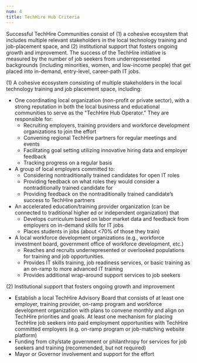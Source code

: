 ```yaml
---
num: 4
title: TechHire Hub Criteria
---
```


Successful TechHire Communities consist of (1) a cohesive ecosystem that includes multiple relevant stakeholders in the local technology training and job-placement space, and (2) institutional support that fosters ongoing growth and improvement. The success of the TechHire initiative is measured by the number of job seekers from underrepresented backgrounds (including minorities, women, and low-income people) that get placed into in-demand, entry-level, career-path IT jobs.

(1) A cohesive ecosystem consisting of multiple stakeholders in the local technology training and job placement space, including:
<ul><li>One coordinating local organization (non-profit or private sector), with a strong reputation in both the local business and educational communities to serve as the "TechHire Hub Operator." They are responsible for:
      <ul><li>Recruiting employers, training providers and workforce development organizations to join the effort</li>
      <li>Convening regional TechHire partners for regular meetings and events</li>
      <li>Facilitating goal setting utilizing innovative hiring data and employer feedback</li>
      <li>Tracking progress on a regular basis</li></ul>
</li>
<li>A group of local employers committed to:
      <ul><li>Considering nontraditionally trained candidates for open IT roles</li>
      <li>Providing feedback on what roles they would consider a nontraditionally trained candidate for</li>
      <li>Providing feedback on the nontraditionally trained candidate’s success to TechHire partners</li></ul>
</li>
<li>An accelerated education/training provider organization (can be connected to traditional higher ed or independent organization) that 
      <ul><li>Develops curriculum based on labor market data and feedback from employers on in-demand skills for IT jobs</li>
      <li>Places students in jobs (about <70% of those they train)</li></ul>
</li>
<li>A local workforce development organizations (e.g., workforce investment board, government office of workforce development, etc.)
      <ul><li>Reaches and recruits underrepresented or overlooked populations for training and job opportunities.</li>
      <li>Provides IT skills training, job readiness services, or basic training as an on-ramp to more advanced IT training</li>
      <li>Provides additional wrap-around support services to job seekers</li></ul>
</li></ul>

(2) Institutional support that fosters ongoing growth and improvement
- Establish a local TechHire Advisory Board that consists of at least one employer, training provider, on-ramp program and workforce development organization with plans to convene monthly and align on TechHire priorities and goals. At least one mechanism for placing TechHire job seekers into paid employment opportunities with TechHire committed employers (e.g. on-ramp program or job-matching website platform)
- Funding from city/state government or philanthropy for services for job seekers and training (recommended,
 but not required)
- Mayor or Governor involvement and support for the effort



<br />
